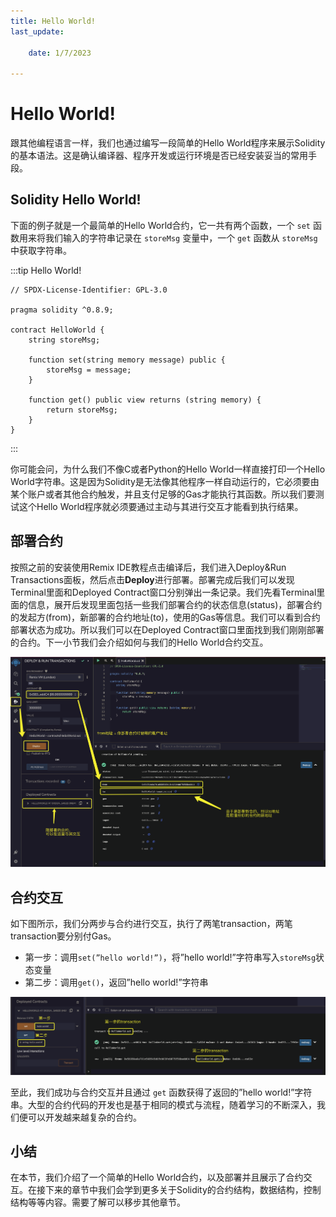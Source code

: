 ```yaml
---
title: Hello World!
last_update:

    date: 1/7/2023

---
```


# Hello World!

跟其他编程语言一样，我们也通过编写一段简单的Hello World程序来展示Solidity的基本语法。这是确认编译器、程序开发或运行环境是否已经安装妥当的常用手段。

## Solidity Hello World!

下面的例子就是一个最简单的Hello World合约，它一共有两个函数，一个 `set` 函数用来将我们输入的字符串记录在 `storeMsg` 变量中，一个 `get` 函数从 `storeMsg` 中获取字符串。

:::tip Hello World!

```solidity
// SPDX-License-Identifier: GPL-3.0

pragma solidity ^0.8.9;

contract HelloWorld {
    string storeMsg;

    function set(string memory message) public {
        storeMsg = message;
    }

    function get() public view returns (string memory) {
        return storeMsg;
    }
}
```

:::

你可能会问，为什么我们不像C或者Python的Hello World一样直接打印一个Hello World字符串。这是因为Solidity是无法像其他程序一样自动运行的，它必须要由某个账户或者其他合约触发，并且支付足够的Gas才能执行其函数。所以我们要测试这个Hello World程序就必须要通过主动与其进行交互才能看到执行结果。

## 部署合约

按照之前的安装使用Remix IDE教程点击编译后，我们进入Deploy&Run Transactions面板，然后点击**Deploy**进行部署。部署完成后我们可以发现Terminal里面和Deployed Contract窗口分别弹出一条记录。我们先看Terminal里面的信息，展开后发现里面包括一些我们部署合约的状态信息(status)，部署合约的发起方(from)，新部署的合约地址(to)，使用的Gas等信息。我们可以看到合约部署状态为成功。所以我们可以在Deployed Contract窗口里面找到我们刚刚部署的合约。下一小节我们会介绍如何与我们的Hello World合约交互。

![Untitled](assets/hello-world/Untitled.png)

## 合约交互

如下图所示，我们分两步与合约进行交互，执行了两笔transaction，两笔transaction要分别付Gas。

* 第一步：调用`set(”hello world!”)`，将”hello world!”字符串写入`storeMsg`状态变量
* 第二步：调用`get()`，返回”hello world!”字符串

![Untitled](assets/hello-world/Untitled1.png)

至此，我们成功与合约交互并且通过 `get` 函数获得了返回的”hello world!”字符串。大型的合约代码的开发也是基于相同的模式与流程，随着学习的不断深入，我们便可以开发越来越复杂的合约。

## 小结

在本节，我们介绍了一个简单的Hello World合约，以及部署并且展示了合约交互。在接下来的章节中我们会学到更多关于Solidity的合约结构，数据结构，控制结构等等内容。需要了解可以移步其他章节。
